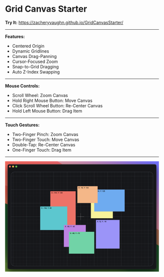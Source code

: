 # Grid Canvas Starter
**Try It:** https://zacheryvaughn.github.io/GridCanvasStarter/
___
**Features:**
- Centered Origin
- Dynamic Gridlines
- Canvas Drag-Panning
- Cursor-Focused Zoom
- Snap-to-Grid Dragging
- Auto Z-Index Swapping

___
**Mouse Controls:**
- Scroll Wheel: Zoom Canvas
- Hold Right Mouse Button: Move Canvas
- Click Scroll Wheel Button: Re-Center Canvas
- Hold Left Mouse Button: Drag Item

___
**Touch Gestures:**
- Two-Finger Pinch: Zoom Canvas
- Two-Finger Touch: Move Canvas
- Double-Tap: Re-Center Canvas
- One-Finger Touch: Drag Item

___
![Image](image.png)